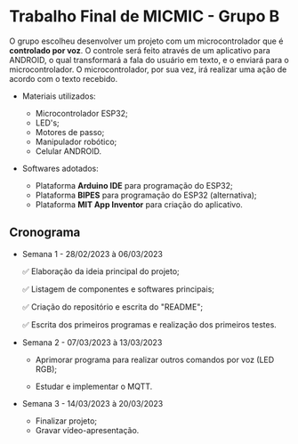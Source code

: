 # Trabalho Final de MICMIC - Grupo B

O grupo escolheu desenvolver um projeto com um microcontrolador que é **controlado por voz**. O controle será feito através de um aplicativo para ANDROID, o qual transformará a fala do usuário em texto, e o enviará para o microcontrolador. O microcontrolador, por sua vez, irá realizar uma ação de acordo com o texto recebido.

* Materiais utilizados:

  - Microcontrolador ESP32;
  - LED's;
  - Motores de passo;
  - Manipulador robótico;
  - Celular ANDROID.

* Softwares adotados:

  - Plataforma **Arduino IDE** para programação do ESP32;
  - Plataforma **BIPES** para programação do ESP32 (alternativa);
  - Plataforma **MIT App Inventor** para criação do aplicativo.
  
## Cronograma

*  Semana 1 - 28/02/2023 à 06/03/2023
    
    ✅ Elaboração da ideia principal do projeto;
    
    ✅ Listagem de componentes e softwares principais;
    
    ✅ Criação do repositório e escrita do "README";
    
    ✅ Escrita dos primeiros programas e realização dos primeiros testes.
    
*  Semana 2 - 07/03/2023 à 13/03/2023

    - Aprimorar programa para realizar outros comandos por voz (LED RGB);
    
    - Estudar e implementar o MQTT.
    
*  Semana 3 - 14/03/2023 à 20/03/2023

    - Finalizar projeto;
    - Gravar vídeo-apresentação.




